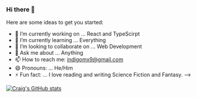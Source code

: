 ### Hi there 👋

Here are some ideas to get you started:

- 🔭 I’m currently working on ... React and TypeScirpt
- 🌱 I’m currently learning ... Everything
- 👯 I’m looking to collaborate on ... Web Development
- 💬 Ask me about ... Anything
- 📫 How to reach me: indigomx9@gmail.com
- 😄 Pronouns: ... He/Him
- ⚡ Fun fact: ... I love reading and writing Science Fiction and Fantasy.
-->

[![Craig's GitHub stats](https://github-readme-stats.vercel.app/api?username=indigomx9)](https://github.com/indigomx9/github-readme-stats)
